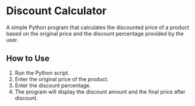 # Discount Calculator
A simple Python program that calculates the discounted price of a product based on the original price and the discount percentage provided by the user.

## How to Use
1. Run the Python script.
2. Enter the original price of the product.
3. Enter the discount percentage.
4. The program will display the discount amount and the final price after discount.
